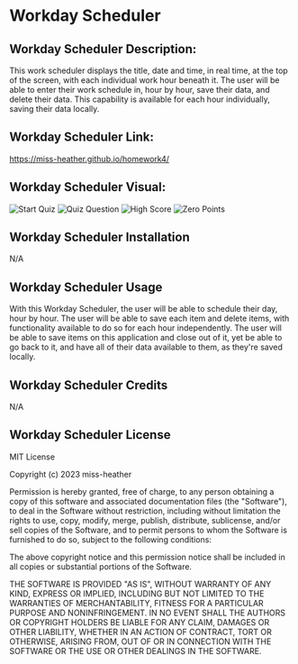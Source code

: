 # Workday Scheduler

## Workday Scheduler Description:
This work scheduler displays the title, date and time, in real time, at the top of the screen, with each individual work hour beneath it. The user will be able to enter their work schedule in, hour by hour, save their data, and delete their data. This capability is available for each hour individually, saving their data locally. 

## Workday Scheduler Link:
https://miss-heather.github.io/homework4/

## Workday Scheduler Visual:

![Start Quiz](./assets/img/quizbegin.jpg)
![Quiz Question](./assets/img/quizquestion.jpg)
![High Score](./assets/img/quizhigh.jpg)
![Zero Points](./assets/img/quizzero.jpg)

## Workday Scheduler Installation
N/A

## Workday Scheduler Usage
With this Workday Scheduler, the user will be able to schedule their day, hour by hour. The user will be able to save each item and delete items, with functionality available to do so for each hour independently. The user will be able to save items on this application and close out of it, yet be able to go back to it, and have all of their data available to them, as they're saved locally. 


## Workday Scheduler Credits
N/A

## Workday Scheduler License
MIT License

Copyright (c) 2023 miss-heather

Permission is hereby granted, free of charge, to any person obtaining a copy
of this software and associated documentation files (the "Software"), to deal
in the Software without restriction, including without limitation the rights
to use, copy, modify, merge, publish, distribute, sublicense, and/or sell
copies of the Software, and to permit persons to whom the Software is
furnished to do so, subject to the following conditions:

The above copyright notice and this permission notice shall be included in all
copies or substantial portions of the Software.

THE SOFTWARE IS PROVIDED "AS IS", WITHOUT WARRANTY OF ANY KIND, EXPRESS OR
IMPLIED, INCLUDING BUT NOT LIMITED TO THE WARRANTIES OF MERCHANTABILITY,
FITNESS FOR A PARTICULAR PURPOSE AND NONINFRINGEMENT. IN NO EVENT SHALL THE
AUTHORS OR COPYRIGHT HOLDERS BE LIABLE FOR ANY CLAIM, DAMAGES OR OTHER
LIABILITY, WHETHER IN AN ACTION OF CONTRACT, TORT OR OTHERWISE, ARISING FROM,
OUT OF OR IN CONNECTION WITH THE SOFTWARE OR THE USE OR OTHER DEALINGS IN THE
SOFTWARE.
